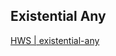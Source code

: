 


## Existential Any

[HWS | existential-any](https://www.hackingwithswift.com/swift/5.6/existential-any)


